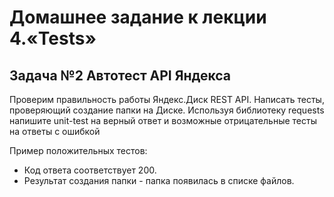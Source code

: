 # Домашнее задание к лекции 4.«Tests»
## Задача №2 Автотест API Яндекса
Проверим правильность работы Яндекс.Диск REST API. Написать тесты, проверяющий создание папки на Диске.
Используя библиотеку requests напишите unit-test на верный ответ и возможные отрицательные тесты на ответы с ошибкой

Пример положительных тестов:

* Код ответа соответствует 200.
* Результат создания папки - папка появилась в списке файлов.